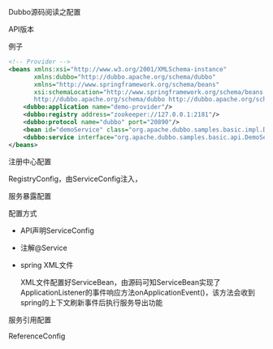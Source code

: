 Dubbo源码阅读之配置

API版本

例子

```xml
<!-- Provider -->
<beans xmlns:xsi="http://www.w3.org/2001/XMLSchema-instance"
       xmlns:dubbo="http://dubbo.apache.org/schema/dubbo"
       xmlns="http://www.springframework.org/schema/beans"
       xsi:schemaLocation="http://www.springframework.org/schema/beans http://www.springframework.org/schema/beans/spring-beans.xsd
       http://dubbo.apache.org/schema/dubbo http://dubbo.apache.org/schema/dubbo/dubbo.xsd">
    <dubbo:application name="demo-provider"/>
    <dubbo:registry address="zookeeper://127.0.0.1:2181"/>
    <dubbo:protocol name="dubbo" port="20890"/>
    <bean id="demoService" class="org.apache.dubbo.samples.basic.impl.DemoServiceImpl"/>
    <dubbo:service interface="org.apache.dubbo.samples.basic.api.DemoService" ref="demoService"/>
</beans>
```

注册中心配置

RegistryConfig，由ServiceConfig注入，



服务暴露配置

配置方式

- API声明ServiceConfig

- 注解@Service

- spring XML文件

  XML文件配置好ServiceBean，由源码可知ServiceBean实现了ApplicationListener的事件响应方法onApplicationEvent()，该方法会收到spring的上下文刷新事件后执行服务导出功能

服务引用配置

ReferenceConfig